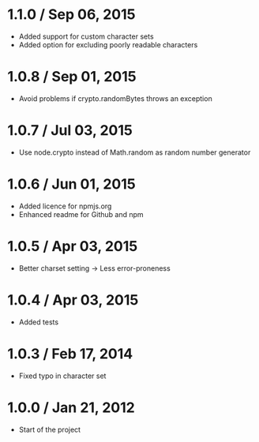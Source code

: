 1.1.0 / Sep 06, 2015
==================
  * Added support for custom character sets
  * Added option for excluding poorly readable characters

1.0.8 / Sep 01, 2015
==================
  * Avoid problems if crypto.randomBytes throws an exception

1.0.7 / Jul 03, 2015
==================
  * Use node.crypto instead of Math.random as random number generator

1.0.6 / Jun 01, 2015
==================
  * Added licence for npmjs.org
  * Enhanced readme for Github and npm

1.0.5 / Apr 03, 2015
==================
  * Better charset setting → Less error-proneness

1.0.4 / Apr 03, 2015
==================
  * Added tests

1.0.3 / Feb 17, 2014
==================
  * Fixed typo in character set

1.0.0 / Jan 21, 2012
==================
  * Start of the project